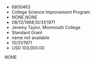 * 6800463
* College Science Improvement Program
* NONE,NONE
* 08/12/1968,10/31/1971
* Jeremy Taylor, Monmouth College
* Standard Grant
* name not available
* 10/31/1971
* USD 103,000.00

NONE